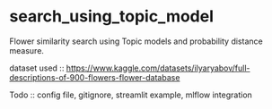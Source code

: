 # search_using_topic_model

Flower similarity search using Topic models and probability distance measure.


dataset used :: https://www.kaggle.com/datasets/ilyaryabov/full-descriptions-of-900-flowers-flower-database

Todo :: config file, gitignore, streamlit example, mlflow integration
